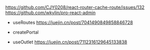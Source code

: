 https://github.com/CJY0208/react-router-cache-route/issues/132
https://github.com/wkylin/pro-react-admin

- useRoutes
https://juejin.cn/post/7041490849858846728

- createPortal
- useOutlet
  https://juejin.cn/post/7112316129645133838